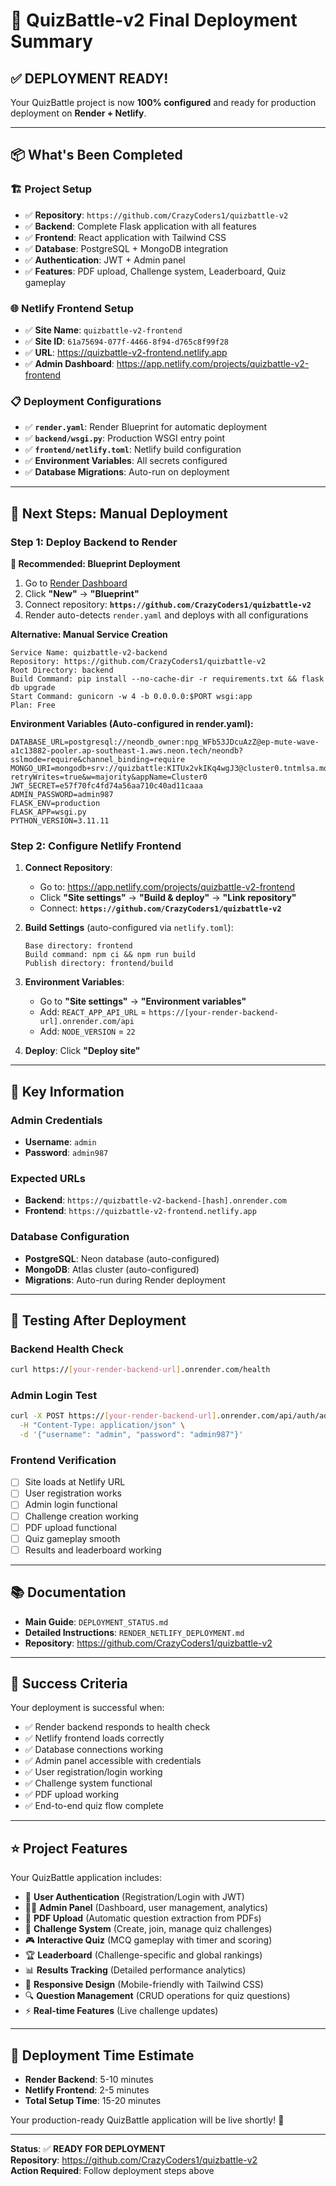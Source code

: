 # 🎉 QuizBattle-v2 Final Deployment Summary

## ✅ **DEPLOYMENT READY!**

Your QuizBattle project is now **100% configured** and ready for production deployment on **Render + Netlify**.

---

## 📦 **What's Been Completed**

### 🏗️ **Project Setup**
- ✅ **Repository**: `https://github.com/CrazyCoders1/quizbattle-v2`
- ✅ **Backend**: Complete Flask application with all features
- ✅ **Frontend**: React application with Tailwind CSS
- ✅ **Database**: PostgreSQL + MongoDB integration
- ✅ **Authentication**: JWT + Admin panel
- ✅ **Features**: PDF upload, Challenge system, Leaderboard, Quiz gameplay

### 🌐 **Netlify Frontend Setup**
- ✅ **Site Name**: `quizbattle-v2-frontend`
- ✅ **Site ID**: `61a75694-077f-4466-8f94-d765c8f99f28`
- ✅ **URL**: https://quizbattle-v2-frontend.netlify.app
- ✅ **Admin Dashboard**: https://app.netlify.com/projects/quizbattle-v2-frontend

### 📋 **Deployment Configurations**
- ✅ **`render.yaml`**: Render Blueprint for automatic deployment
- ✅ **`backend/wsgi.py`**: Production WSGI entry point
- ✅ **`frontend/netlify.toml`**: Netlify build configuration
- ✅ **Environment Variables**: All secrets configured
- ✅ **Database Migrations**: Auto-run on deployment

---

## 🚀 **Next Steps: Manual Deployment**

### **Step 1: Deploy Backend to Render**

**🎯 Recommended: Blueprint Deployment**
1. Go to [Render Dashboard](https://dashboard.render.com)
2. Click **"New"** → **"Blueprint"**
3. Connect repository: **`https://github.com/CrazyCoders1/quizbattle-v2`**
4. Render auto-detects `render.yaml` and deploys with all configurations

**Alternative: Manual Service Creation**
```
Service Name: quizbattle-v2-backend
Repository: https://github.com/CrazyCoders1/quizbattle-v2
Root Directory: backend
Build Command: pip install --no-cache-dir -r requirements.txt && flask db upgrade
Start Command: gunicorn -w 4 -b 0.0.0.0:$PORT wsgi:app
Plan: Free
```

**Environment Variables (Auto-configured in render.yaml):**
```
DATABASE_URL=postgresql://neondb_owner:npg_WFb53JDcuAzZ@ep-mute-wave-a1c13882-pooler.ap-southeast-1.aws.neon.tech/neondb?sslmode=require&channel_binding=require
MONGO_URI=mongodb+srv://quizbattle:KITUx2vkIKq4wgJ3@cluster0.tntmlsa.mongodb.net/?retryWrites=true&w=majority&appName=Cluster0
JWT_SECRET=e57f70fc4fd74a56aa710c40ad11caaa
ADMIN_PASSWORD=admin987
FLASK_ENV=production
FLASK_APP=wsgi.py
PYTHON_VERSION=3.11.11
```

### **Step 2: Configure Netlify Frontend**

1. **Connect Repository**:
   - Go to: https://app.netlify.com/projects/quizbattle-v2-frontend
   - Click **"Site settings"** → **"Build & deploy"** → **"Link repository"**
   - Connect: **`https://github.com/CrazyCoders1/quizbattle-v2`**

2. **Build Settings** (auto-configured via `netlify.toml`):
   ```
   Base directory: frontend
   Build command: npm ci && npm run build
   Publish directory: frontend/build
   ```

3. **Environment Variables**:
   - Go to **"Site settings"** → **"Environment variables"**
   - Add: `REACT_APP_API_URL` = `https://[your-render-backend-url].onrender.com/api`
   - Add: `NODE_VERSION` = `22`

4. **Deploy**: Click **"Deploy site"**

---

## 🔑 **Key Information**

### **Admin Credentials**
- **Username**: `admin`
- **Password**: `admin987`

### **Expected URLs**
- **Backend**: `https://quizbattle-v2-backend-[hash].onrender.com`
- **Frontend**: `https://quizbattle-v2-frontend.netlify.app`

### **Database Configuration**
- **PostgreSQL**: Neon database (auto-configured)
- **MongoDB**: Atlas cluster (auto-configured)
- **Migrations**: Auto-run during Render deployment

---

## 🧪 **Testing After Deployment**

### **Backend Health Check**
```bash
curl https://[your-render-backend-url].onrender.com/health
```

### **Admin Login Test**
```bash
curl -X POST https://[your-render-backend-url].onrender.com/api/auth/admin/login \
  -H "Content-Type: application/json" \
  -d '{"username": "admin", "password": "admin987"}'
```

### **Frontend Verification**
- [ ] Site loads at Netlify URL
- [ ] User registration works
- [ ] Admin login functional
- [ ] Challenge creation working
- [ ] PDF upload functional
- [ ] Quiz gameplay smooth
- [ ] Results and leaderboard working

---

## 📚 **Documentation**

- **Main Guide**: `DEPLOYMENT_STATUS.md`
- **Detailed Instructions**: `RENDER_NETLIFY_DEPLOYMENT.md` 
- **Repository**: https://github.com/CrazyCoders1/quizbattle-v2

---

## 🎯 **Success Criteria**

Your deployment is successful when:
- ✅ Render backend responds to health check
- ✅ Netlify frontend loads correctly
- ✅ Database connections working
- ✅ Admin panel accessible with credentials
- ✅ User registration/login working
- ✅ Challenge system functional
- ✅ PDF upload working
- ✅ End-to-end quiz flow complete

---

## ⭐ **Project Features**

Your QuizBattle application includes:
- 🔐 **User Authentication** (Registration/Login with JWT)
- 👨‍💼 **Admin Panel** (Dashboard, user management, analytics)
- 📄 **PDF Upload** (Automatic question extraction from PDFs)
- 🎯 **Challenge System** (Create, join, manage quiz challenges)
- 🎮 **Interactive Quiz** (MCQ gameplay with timer and scoring)
- 🏆 **Leaderboard** (Challenge-specific and global rankings)
- 📊 **Results Tracking** (Detailed performance analytics)
- 📱 **Responsive Design** (Mobile-friendly with Tailwind CSS)
- 🔍 **Question Management** (CRUD operations for quiz questions)
- ⚡ **Real-time Features** (Live challenge updates)

---

## 🚀 **Deployment Time Estimate**

- **Render Backend**: 5-10 minutes
- **Netlify Frontend**: 2-5 minutes
- **Total Setup Time**: 15-20 minutes

Your production-ready QuizBattle application will be live shortly! 🎊

---

**Status**: ✅ **READY FOR DEPLOYMENT**  
**Repository**: https://github.com/CrazyCoders1/quizbattle-v2  
**Action Required**: Follow deployment steps above